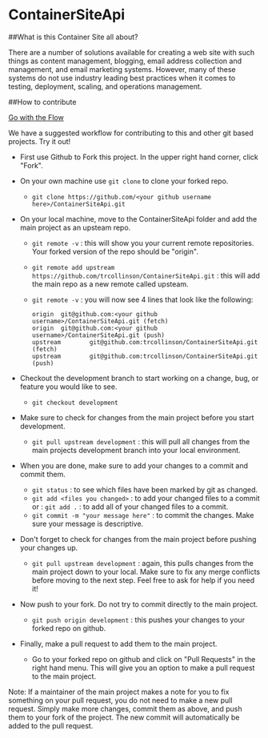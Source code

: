 ContainerSiteApi
================

##What is this Container Site all about?

There are a number of solutions available for creating a web site with such things as content management, blogging, email address collection and management, and email marketing systems. However, many of these systems do not use industry leading best practices when it comes to testing, deployment, scaling, and operations management.


##How to contribute

[Go with the Flow](Github_flow.png)

We have a suggested workflow for contributing to this and other git based projects. Try it out!

- First use Github to Fork this project. In the upper right hand corner, click "Fork".
- On your own machine use `git clone` to clone your forked repo.
	- `git clone https://github.com/<your github username here>/ContainerSiteApi.git` 
- On your local machine, move to the ContainerSiteApi folder and add the main project as an upsteam repo.
	- `git remote -v` : this will show you your current remote repositories. Your forked version of the repo should be "origin".
	- `git remote add upstream https://github.com/trcollinson/ContainerSiteApi.git` : this will add the main repo as a new remote called upsteam.
	- `git remote -v` : you will now see 4 lines that look like the following:

		```
		origin  git@github.com:<your github username>/ContainerSiteApi.git (fetch)
		origin  git@github.com:<your github username>/ContainerSiteApi.git (push)
		upstream        git@github.com:trcollinson/ContainerSiteApi.git (fetch)
		upstream        git@github.com:trcollinson/ContainerSiteApi.git (push)
		```

- Checkout the development branch to start working on a change, bug, or feature you would like to see.
	- `git checkout development`
- Make sure to check for changes from the main project before you start development.
	- `git pull upstream development` : this will pull all changes from the main projects development branch into your local environment.
- When you are done, make sure to add your changes to a commit and commit them.
	- `git status` : to see which files have been marked by git as changed.
	- `git add <files you changed>` : to add your changed files to a commit or : `git add .` : to add all of your changed files to a commit.
	- `git commit -m "your message here"` : to commit the changes. Make sure your message is descriptive.
- Don't forget to check for changes from the main project before pushing your changes up.
	- `git pull upstream development` : again, this pulls changes from the main project down to your local. Make sure to fix any merge conflicts before moving to the next step. Feel free to ask for help if you need it!
- Now push to your fork. Do not try to commit directly to the main project.
	- `git push origin development` : this pushes your changes to your forked repo on github.
- Finally, make a pull request to add them to the main project.
	- Go to your forked repo on github and click on "Pull Requests" in the right hand menu. This will give you an option to make a pull request to the main project.

Note: If a maintainer of the main project makes a note for you to fix something on your pull request, you do not need to make a new pull request. Simply make more changes, commit them as above, and push them to your fork of the project. The new commit will automatically be added to the pull request.
